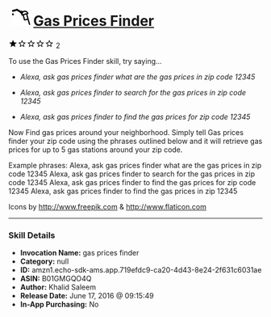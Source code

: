 # &nbsp;<img src="skill_icon" alt="Gas Prices Finder icon" width="36"> [Gas Prices Finder](http://alexa.amazon.com/#skills/amzn1.echo-sdk-ams.app.719efdc9-ca20-4d43-8e24-2f631c6031ae)
![1 stars](../../images/ic_star_black_18dp_1x.png)![1 stars](../../images/ic_star_border_black_18dp_1x.png)![1 stars](../../images/ic_star_border_black_18dp_1x.png)![1 stars](../../images/ic_star_border_black_18dp_1x.png)![1 stars](../../images/ic_star_border_black_18dp_1x.png) 2

To use the Gas Prices Finder skill, try saying...

* *Alexa, ask gas prices finder what are the gas prices in zip code 12345*

* *Alexa, ask gas prices finder to search for the gas prices in zip code 12345*

* *Alexa, ask gas prices finder to find the gas prices for zip code 12345*

Now Find gas prices around your neighborhood. Simply tell Gas prices finder your zip code using the phrases outlined below and it will retrieve gas prices for up to 5 gas stations around your zip code.

Example phrases: 
Alexa, ask gas prices finder what are the gas prices in zip code 12345
Alexa, ask gas prices finder to search for the gas prices in zip code 12345
Alexa, ask gas prices finder to find the gas prices for zip code 12345
Alexa, ask gas prices finder to find the gas prices in zip 12345

Icons by  http://www.freepik.com & http://www.flaticon.com

***

### Skill Details

* **Invocation Name:** gas prices finder
* **Category:** null
* **ID:** amzn1.echo-sdk-ams.app.719efdc9-ca20-4d43-8e24-2f631c6031ae
* **ASIN:** B01GMGQO4Q
* **Author:** Khalid Saleem
* **Release Date:** June 17, 2016 @ 09:15:49
* **In-App Purchasing:** No
